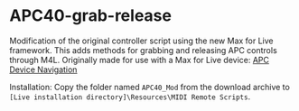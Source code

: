 # APC40-grab-release
Modification of the original controller script using the new Max for Live framework. This adds methods for grabbing and releasing APC controls through M4L. Originally made for use with a Max for Live device: [APC Device Navigation](http://www.maxforlive.com/library/device/1501/as40)

Installation: Copy the folder named `APC40_Mod` from the download archive to `[Live installation directory]\Resources\MIDI Remote Scripts`.

